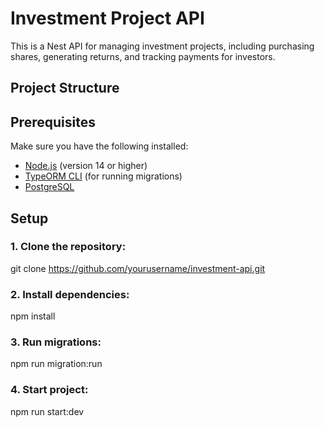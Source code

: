 # Investment Project API

This is a Nest API for managing investment projects, including purchasing shares, generating returns, and tracking payments for investors.

## Project Structure

## Prerequisites

Make sure you have the following installed:

- [Node.js](https://nodejs.org/) (version 14 or higher)
- [TypeORM CLI](https://typeorm.io) (for running migrations)
- [PostgreSQL](https://www.postgresql.org/)

## Setup

### 1. Clone the repository:

git clone https://github.com/yourusername/investment-api.git

### 2. Install dependencies:

npm install

### 3. Run migrations:

npm run migration:run

### 4. Start project:

npm run start:dev
